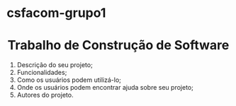 # csfacom-grupo1
<h1 align="center"> Trabalho de Construção de Software </h1>
<ol>
  <li>Descrição do seu projeto;</li>
  <li>Funcionalidades;</li>
  <li>Como os usuários podem utilizá-lo;</li>
  <li>Onde os usuários podem encontrar ajuda sobre seu projeto;</li>
  <li>Autores do projeto.</li>
</ol>
